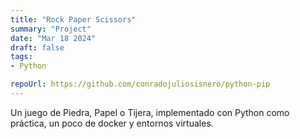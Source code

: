 ```yaml
---
title: "Rock Paper Scissors"    
summary: "Project"
date: "Mar 18 2024"
draft: false
tags:
- Python

repoUrl: https://github.com/conradojuliosisnero/python-pip
---
```


Un juego de Piedra, Papel o Tijera, implementado con Python como práctica,
un poco de docker y entornos virtuales.